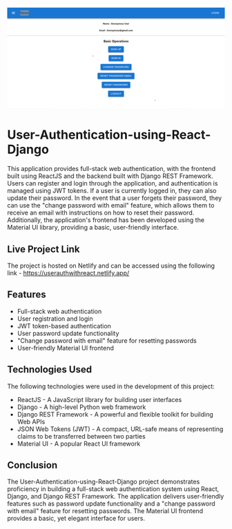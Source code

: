 ![User-Authentication-using-React-Django](./banner.png)

# User-Authentication-using-React-Django

This application provides full-stack web authentication, with the frontend built using ReactJS and the backend built with Django REST Framework. Users can register and login through the application, and authentication is managed using JWT tokens. If a user is currently logged in, they can also update their password. In the event that a user forgets their password, they can use the "change password with email" feature, which allows them to receive an email with instructions on how to reset their password.
Additionally, the application's frontend has been developed using the Material UI library, providing a basic, user-friendly interface.

## Live Project Link

The project is hosted on Netlify and can be accessed using the following link - https://userauthwithreact.netlify.app/

## Features

- Full-stack web authentication
- User registration and login
- JWT token-based authentication
- User password update functionality
- "Change password with email" feature for resetting passwords
- User-friendly Material UI frontend

## Technologies Used

The following technologies were used in the development of this project:

- ReactJS - A JavaScript library for building user interfaces
- Django - A high-level Python web framework
- Django REST Framework - A powerful and flexible toolkit for building Web APIs
- JSON Web Tokens (JWT) - A compact, URL-safe means of representing claims to be transferred between two parties
- Material UI - A popular React UI framework

## Conclusion

The User-Authentication-using-React-Django project demonstrates proficiency in building a full-stack web authentication system using React, Django, and Django REST Framework. The application delivers user-friendly features such as password update functionality and a "change password with email" feature for resetting passwords. The Material UI frontend provides a basic, yet elegant interface for users.

